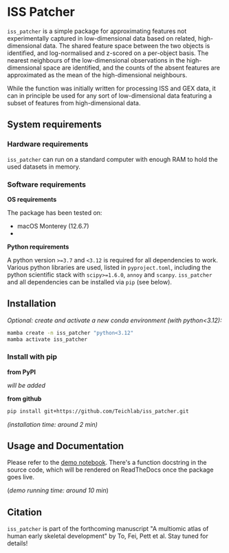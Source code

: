 # ISS Patcher

`iss_patcher` is a simple package for approximating features not experimentally captured in low-dimensional data based on related, high-dimensional data. The shared feature space between the two objects is identified, and log-normalised and z-scored on a per-object basis. The nearest neighbours of the low-dimensional observations in the high-dimensional space are identified, and the counts of the absent features are approximated as the mean of the high-dimensional neighbours.

While the function was initially written for processing ISS and GEX data, it can in principle be used for any sort of low-dimensional data featuring a subset of features from high-dimensional data.

## System requirements

### Hardware requirements

`iss_patcher` can run on a standard computer with enough RAM to hold the used datasets in memory.

### Software requirements

**OS requirements**

The package has been tested on:

- macOS Monterey (12.6.7)
- 

**Python requirements**

A python version `>=3.7` and `<3.12` is required for all dependencies to work. 
Various python libraries are used, listed in `pyproject.toml`, including the python scientific stack with `scipy>=1.6.0`, `annoy` and `scanpy`.
`iss_patcher` and all dependencies can be installed via `pip` (see below).

## Installation

*Optional: create and activate a new conda environment (with python<3.12):*
```bash
mamba create -n iss_patcher "python<3.12"
mamba activate iss_patcher
```

### Install with pip

**from PyPI**

*will be added*

**from github**

```bash
pip install git+https://github.com/Teichlab/iss_patcher.git
```

*(installation time: around 2 min)*

## Usage and Documentation

Please refer to the [demo notebook](notebooks/demo.ipynb). There's a function docstring in the source code, which will be rendered on ReadTheDocs once the package goes live.

(*demo running time: around 10 min*)

## Citation

`iss_patcher` is part of the forthcoming manuscript "A multiomic atlas of human early skeletal development" by To, Fei, Pett et al. Stay tuned for details!

